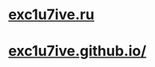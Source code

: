 # <a href="exc1u7ive.ru" title="exc1u7ive.ru">exc1u7ive.ru</a>
# <a href="https://exc1u7ive.github.io/" title="https://exc1u7ive.github.io/">exc1u7ive.github.io/</a>

